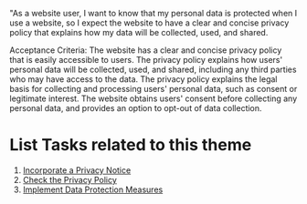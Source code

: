 "As a website user, I want to know that my personal data is protected when I use a website, so I expect the website 
to have a clear and concise privacy policy that explains how my data will be collected, used, and shared. 

Acceptance Criteria:
The website has a clear and concise privacy policy that is easily accessible to users.
The privacy policy explains how users' personal data will be collected, used, and shared, including any third parties 
who may have access to the data.
The privacy policy explains the legal basis for collecting and processing users' personal data, such as consent or 
legitimate interest.
The website obtains users' consent before collecting any personal data, and provides an option to opt-out of data 
collection.


# List Tasks related to this theme
1. [Incorporate a Privacy Notice](https://github.com/tawana0518/mywebclass-agile-docs/blob/main/documentation/theme_1:MyWebClass_Website_Development/initiative/Epic1/User_Story2/Tasks/task_2.md)
2. [Check the Privacy Policy](https://github.com/tawana0518/mywebclass-agile-docs/blob/main/documentation/theme_1:MyWebClass_Website_Development/initiative/Epic1/User_Story2/Tasks/task_1.md)
2. [Implement Data Protection Measures](https://github.com/tawana0518/mywebclass-agile-docs/blob/main/documentation/theme_1:MyWebClass_Website_Development/initiative/Epic1/User_Story2/Tasks/task_3.md)
